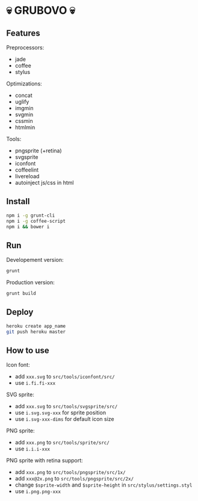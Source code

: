 :skull: GRUBOVO :skull:
=======================

Features
--------

Preprocessors:
- jade
- coffee
- stylus

Optimizations:
- concat
- uglify
- imgmin
- svgmin
- cssmin
- htmlmin

Tools:
- pngsprite (+retina)
- svgsprite
- iconfont
- coffeelint
- livereload
- autoinject js/css in html

Install
-------

```bash
npm i -g grunt-cli
npm i -g coffee-script
npm i && bower i
```

Run
---

Developement version:

```bash
grunt
```

Production version:

```bash
grunt build
```

Deploy
------

```bash
heroku create app_name
git push heroku master
```

How to use
----------

Icon font:
- add `xxx.svg` to `src/tools/iconfont/src/`
- use `i.fi.fi-xxx`

SVG sprite:
- add `xxx.svg` to `src/tools/svgsprite/src/`
- use `i.svg.svg-xxx` for sprite position
- use `i.svg-xxx-dims` for default icon size

PNG sprite:
- add `xxx.png` to `src/tools/sprite/src/`
- use `i.i.i-xxx`

PNG sprite with retina support:
- add `xxx.png` to `src/tools/pngsprite/src/1x/`
- add `xxx@2x.png` to `src/tools/pngsprite/src/2x/`
- change `$sprite-width` and `$sprite-height` in `src/stylus/settings.styl`
- use `i.png.png-xxx`

